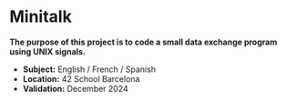 # Minitalk

**The purpose of this project is to code a small data exchange program
using UNIX signals.**

- **Subject:** English / French / Spanish
- **Location:** 42 School Barcelona
- **Validation:** December 2024

